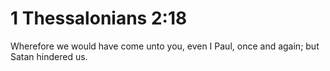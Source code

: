 # 1 Thessalonians 2:18

Wherefore we would have come unto you, even I Paul, once and again; but Satan hindered us.